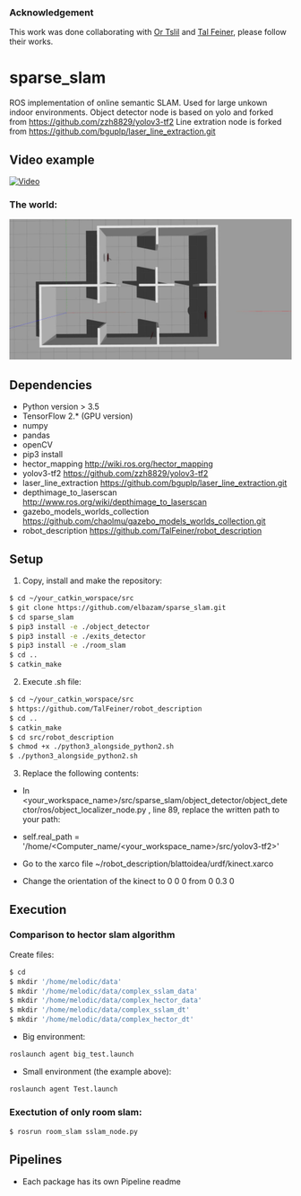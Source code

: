### Acknowledgement

This work was done collaborating with <a href="https://github.com/ortslil64" target="_blank">Or Tslil</a>  and <a href="https://github.com/TalFeiner" target="_blank">Tal Feiner</a>, please follow their works.

# sparse_slam

ROS implementation of online semantic SLAM. Used for large unkown indoor environments.
Object detector node is based on yolo and forked from https://github.com/zzh8829/yolov3-tf2
Line extration node is forked from https://github.com/bguplp/laser_line_extraction.git


## Video example
[![Video](https://img.youtube.com/vi/PFMEy0mtcB0/0.jpg)](https://youtu.be/PFMEy0mtcB0)

### The world:
![The world](agent/media/simulation.jpg)


## Dependencies

- Python version > 3.5
- TensorFlow 2.* (GPU version)
- numpy
- pandas
- openCV
- pip3 install
- hector_mapping <a href="http://wiki.ros.org/hector_mapping" target="_blank">http://wiki.ros.org/hector_mapping</a> 
- yolov3-tf2 <a href="https://github.com/zzh8829/yolov3-tf2" target="_blank">https://github.com/zzh8829/yolov3-tf2</a>
- laser_line_extraction <a href="https://github.com/bguplp/laser_line_extraction.git" target="_blank">https://github.com/bguplp/laser_line_extraction.git</a>
- depthimage_to_laserscan http://www.ros.org/wiki/depthimage_to_laserscan
- gazebo_models_worlds_collection https://github.com/chaolmu/gazebo_models_worlds_collection.git
- robot_description https://github.com/TalFeiner/robot_description

## Setup

1. Copy, install and make the repository:
```sh
$ cd ~/your_catkin_worspace/src
$ git clone https://github.com/elbazam/sparse_slam.git
$ cd sparse_slam
$ pip3 install -e ./object_detector
$ pip3 install -e ./exits_detector
$ pip3 install -e ./room_slam
$ cd ..
$ catkin_make
```

2. Execute .sh file:
```sh
$ cd ~/your_catkin_worspace/src
$ https://github.com/TalFeiner/robot_description
$ cd ..
$ catkin_make
$ cd src/robot_description
$ chmod +x ./python3_alongside_python2.sh
$ ./python3_alongside_python2.sh
```


3. Replace the following contents:
- In <your_workspace_name>/src/sparse_slam/object_detector/object_detector/ros/object_localizer_node.py , line 89, replace the written path to your path:
- self.real_path = '/home/<Computer_name/<your_workspace_name>/src/yolov3-tf2>'

- Go to the xarco file ~/robot_description/blattoidea/urdf/kinect.xarco
- Change the orientation of the kinect to 0 0 0 from 0 0.3 0

## Execution

### Comparison to hector slam algorithm

Create files:
```sh
$ cd
$ mkdir '/home/melodic/data'
$ mkdir '/home/melodic/data/complex_sslam_data'
$ mkdir '/home/melodic/data/complex_hector_data'
$ mkdir '/home/melodic/data/complex_sslam_dt'
$ mkdir '/home/melodic/data/complex_hector_dt'
```
- Big environment:
```sh
roslaunch agent big_test.launch
```
- Small environment (the example above):
```sh
roslaunch agent Test.launch
```
### Exectution of only room slam:

```sh
$ rosrun room_slam sslam_node.py
```

## Pipelines

- Each package has its own Pipeline readme

